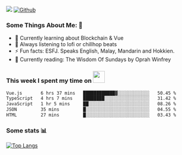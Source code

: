 ![](https://visitor-badge.laobi.icu/badge?page_id=seanho96.seanho96)
[![Github](https://img.shields.io/github/followers/seanho96?label=Follow&style=social)](https://github.com/seanho96)

### Some Things About Me: 👋
- 🌱 Currently learning about Blockchain & Vue
- :musical_note: Always listening to lofi or chillhop beats
- :zap: Fun facts: ESFJ. Speaks English, Malay, Mandarin and Hokkien.
- :book: Currently reading: The Wisdom Of Sundays by Oprah Winfrey

### This week I spent my time on <img src="https://media.giphy.com/media/SvQzkTQb3ZwKcj1QTO/giphy.gif" width="32">

<!--START_SECTION:waka-->

```txt
Vue.js       6 hrs 37 mins   ████████████▓░░░░░░░░░░░░   50.45 %
TypeScript   4 hrs 7 mins    ████████░░░░░░░░░░░░░░░░░   31.42 %
JavaScript   1 hr 5 mins     ██░░░░░░░░░░░░░░░░░░░░░░░   08.26 %
JSON         35 mins         █░░░░░░░░░░░░░░░░░░░░░░░░   04.55 %
HTML         27 mins         █░░░░░░░░░░░░░░░░░░░░░░░░   03.43 %
```

<!--END_SECTION:waka-->

### Some stats 📊

[![Top Langs](https://github-readme-stats.vercel.app/api/top-langs/?username=seanho96&layout=compact&theme=graywhite)](https://github.com/anuraghazra/github-readme-stats)
<br/>
<!-- ![GitHub stats](https://github-readme-stats.vercel.app/api?username=seanho96&show_icons=true&theme=graywhite)-->

